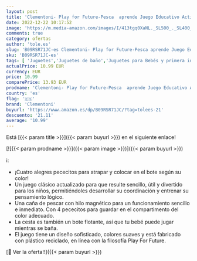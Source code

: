 ```yaml
---
layout: post
title: 'Clementoni- Play for Future-Pesca  aprende Juego Educativo Actividades bebé Encajes y construcciones a Partir de 12 Meses  17688   Multicolor'
date: 2022-12-22 10:17:52
image: 'https://m.media-amazon.com/images/I/413tgq0XaNL._SL500_._SL400_.jpg'
comments: true
category: ofertas
author: 'tole.es'
slug: 'B09RSR71JC-es Clementoni- Play for Future-Pesca aprende Juego Educativo...'
sku: 'B09RSR71JC-es'
tags: [ 'Juguetes','Juguetes de baño','Juguetes para Bebés y primera infancia','Juguetes y juegos','bebé','clementoni','🇪🇸', ]
actualPrice: 10.99 EUR
currency: EUR
price: 10.99
comparePrice: 13.93 EUR
prodname: 'Clementoni- Play for Future-Pesca  aprende Juego Educativo Actividades bebé Encajes y construcciones a Partir de 12 Meses  17688   Multicolor'
country: 'es'
flag: '🇪🇸'
brand: 'Clementoni'
buyurl: 'https://www.amazon.es/dp/B09RSR71JC/?tag=tolees-21'
descuento: '21.11'
average: '10.99'
---
```


Está [{{< param title >}}]({{< param buyurl >}}) en el siguiente enlace!

[![{{< param prodname >}}]({{< param image >}})]({{< param buyurl >}})

ℹ️:

- ¡Cuatro alegres pececitos para atrapar y colocar en el bote según su color!
- Un juego clásico actualizado para que resulte sencillo, útil y divertido para los niños, permitiéndoles desarrollar su coordinación y entrenar su pensamiento lógico.
- Una caña de pescar con hilo magnético para un funcionamiento sencillo e inmediato. Con 4 pececitos para guardar en el compartimento del color adecuado.
- La cesta es también un bote flotante, así que tu bebé puede jugar mientras se baña.
- El juego tiene un diseño sofisticado, colores suaves y está fabricado con plástico reciclado, en línea con la filosofía Play For Future.

[🛒 Ver la oferta!!]({{< param buyurl >}})
